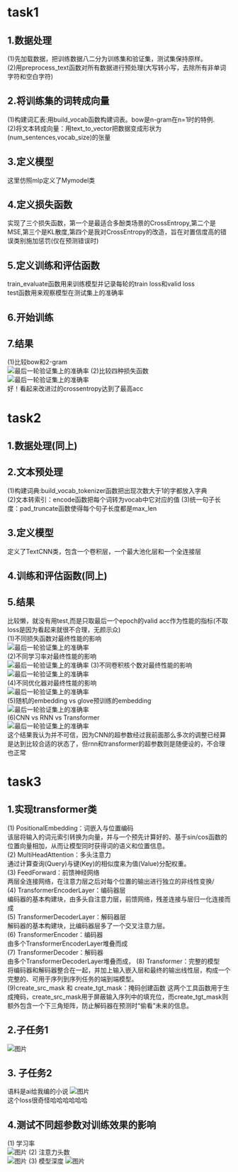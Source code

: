 # task1
## 1.数据处理
(1)先加载数据，把训练数据八二分为训练集和验证集，测试集保持原样。  
(2)用preprocess_text函数对所有数据进行预处理(大写转小写，去除所有非单词字符和空白字符)  
## 2.将训练集的词转成向量  
(1)构建词汇表:用build_vocab函数构建词表。bow是n-gram在n=1时的特例.  
(2)将文本转成向量：用text_to_vector把数据变成形状为(num_sentences,vocab_size)的张量
## 3.定义模型
这里仿照mlp定义了Mymodel类  
## 4.定义损失函数
实现了三个损失函数，第一个是最适合多酚类场景的CrossEntropy,第二个是MSE,第三个是KL散度,第四个是我对CrossEntropy的改造，旨在对置信度高的错误类别施加惩罚(仅在预测错误时)  
## 5.定义训练和评估函数
train_evaluate函数用来训练模型并记录每轮的train loss和valid loss  
test函数用来观察模型在测试集上的准确率  
## 6.开始训练

## 7.结果  
(1)比较bow和2-gram  
![最后一轮验证集上的准确率](assets/download.png)
(2)比较四种损失函数  
![最后一轮验证集上的准确率](assets/download2.png)  
好！看起来改进过的crossentropy达到了最高acc

# task2
## 1.数据处理(同上)
## 2.文本预处理
(1)构建词典:build_vocab_tokenizer函数把出现次数大于1的字都放入字典  
(2)文本转索引：encode函数把每个词转为vocab中它对应的值
(3)统一句子长度：pad_truncate函数使得每个句子长度都是max_len
## 3.定义模型
定义了TextCNN类，包含一个卷积层，一个最大池化层和一个全连接层  
## 4.训练和评估函数(同上)  

## 5.结果  
比较懒，就没有用test,而是只取最后一个epoch的valid acc作为性能的指标(不取loss是因为看起来就很不合理，无颜示众)  
(1)不同损失函数对最终性能的影响  
![最后一轮验证集上的准确率](assets/download3.png)  
(2)不同学习率对最终性能的影响  
![最后一轮验证集上的准确率](assets/download4.png) 
(3)不同卷积核个数对最终性能的影响  
![最后一轮验证集上的准确率](assets/download5.png)  
(4)不同优化器对最终性能的影响  
![最后一轮验证集上的准确率](assets/download6.png)  
(5)随机的embedding vs glove预训练的embedding  
![最后一轮验证集上的准确率](assets/download7.png)  
(6)CNN vs RNN vs Transformer  
![最后一轮验证集上的准确率](assets/download8.png)  
这个结果我认为并不可信，因为CNN的超参数经过我前面那么多次的调整已经算是达到比较合适的状态了，但rnn和transformer的超参数则是随便设的，不合理也正常  
# task3  
## 1.实现transformer类
(1) PositionalEmbedding：词嵌入与位置编码  
该层将输入的词元索引转换为向量，并与一个预先计算好的、基于sin/cos函数的位置向量相加，从而让模型同时获得词的语义和位置信息。  
(2) MultiHeadAttention：多头注意力  
通过计算查询(Query)与键(Key)的相似度来为值(Value)分配权重。  
(3) FeedForward：前馈神经网络  
两层全连接网络，在注意力层之后对每个位置的输出进行独立的非线性变换/  
(4) TransformerEncoderLayer：编码器层  
编码器的基本构建块，由多头自注意力层，前馈网络，残差连接与层归一化连接而成  
(5) TransformerDecoderLayer：解码器层  
解码器的基本构建块，比编码器层多了一个交叉注意力层。  
(6) TransformerEncoder：编码器  
由多个TransformerEncoderLayer堆叠而成  
(7) TransformerDecoder：解码器  
由多个TransformerDecoderLayer堆叠而成，
(8) Transformer：完整的模型  
将编码器和解码器整合在一起，并加上输入嵌入层和最终的输出线性层，构成一个完整的、可用于序列到序列任务的端到端模型。  
(9)create_src_mask 和 create_tgt_mask：掩码创建函数
这两个工具函数用于生成掩码，create_src_mask用于屏蔽输入序列中的填充位，而create_tgt_mask则额外包含一个下三角矩阵，防止解码器在预测时“偷看”未来的信息。
## 2.子任务1
![图片](assets/download9.png)  
## 3. 子任务2
语料是ai给我编的小说
![图片](assets/download10.png)  
这个loss很奇怪哈哈哈哈哈哈
## 4.测试不同超参数对训练效果的影响
(1) 学习率  
![图片](assets/download11.png)
(2) 注意力头数  
![图片](assets/download12.png)
(3) 模型深度
![图片](assets/download13.png)
